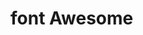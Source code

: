  # font Awesome

 <script
 src="https://kit.fontawesome.com/6478f529f2.js"
crossorigin="anonymous"
></script>